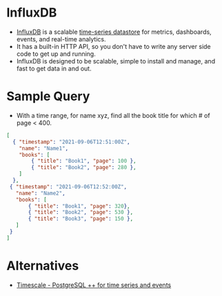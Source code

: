 # InfluxDB
- [InfluxDB](https://www.influxdata.com/) is a scalable [time-series datastore](https://en.wikipedia.org/wiki/Time_series_database) for metrics, dashboards, events, and real-time analytics. 
- It has a built-in HTTP API, so you don't have to write any server side code to get up and running. 
- InfluxDB is designed to be scalable, simple to install and manage, and fast to get data in and out.

# Sample Query
- With a time range, for name xyz, find all the book title for which # of page < 400.

````json
[ 
  { "timestamp": "2021-09-06T12:51:00Z",
    "name": "Name1",
    "books": [
        { "title": "Book1", "page": 100 },
        { "title": "Book2", "page": 280 },
    ]
  },
 { "timestamp": "2021-09-06T12:52:00Z",
   "name": "Name2",
   "books": [
       { "title": "Book1", "page": 320},
       { "title": "Book2", "page": 530 },
       { "title": "Book3", "page": 150 },
   ]
 }
]
````

# Alternatives
- [Timescale - PostgreSQL ++ for time series and events](https://www.timescale.com/)